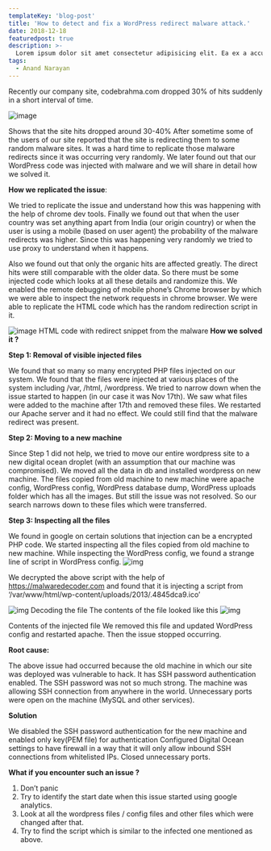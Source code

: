 ```yaml
---
templateKey: 'blog-post'
title: 'How to detect and fix a WordPress redirect malware attack.'
date: 2018-12-18
featuredpost: true
description: >-
  Lorem ipsum dolor sit amet consectetur adipisicing elit. Ea ex a accusamus facilis aperiam sed ad tenetur molestiae cum ipsam, sunt eius rerum numquam commodi ipsa quas sequi optio molestias?
tags:
  - Anand Narayan
---
```


Recently our company site, codebrahma.com dropped 30% of hits suddenly in a short interval of time.

![image](/img/Screen-Shot-2018-12-24-at-11.45.23-AM.png 'img')

Shows that the site hits dropped around 30-40%
After sometime some of the users of our site reported that the site is redirecting them to some random malware sites. It was a hard time to replicate those malware redirects since it was occurring very randomly. We later found out that our WordPress code was injected with malware and we will share in detail how we solved it.

 __How we replicated the issue__:

We tried to replicate the issue and understand how this was happening with the help of chrome dev tools. Finally we found out that when the user country was set anything apart from India (our origin country) or when the user is using a mobile (based on user agent) the probability of the malware redirects was higher. Since this was happening very randomly we tried to use proxy to understand when it happens.

Also we found out that only the organic hits are affected greatly. The direct hits were still comparable with the older data. So there must be some injected code which looks at all these details and randomize this. We enabled the remote debugging of mobile phone’s Chrome browser by which we were able to inspect the network requests in chrome browser. We were able to replicate the HTML code which has the random redirection script in it.

![image](/img/Screen-Shot-2018-12-24-at-12.03.37-PM-2.png 'image') 
HTML code with redirect snippet from the malware
__How we solved it ?__

__Step 1: Removal of visible injected files__

We found that so many so many encrypted PHP files injected on our system. We found that the files were injected at various places of the system including /var, /html, /wordpress. We tried to narrow down when the issue started to happen (in our case it was Nov 17th). We saw what files were added to the machine after 17th and removed these files. We restarted our Apache server and it had no effect. We could still find that the malware redirect was present.

__Step 2: Moving to a new machine__

Since Step 1 did not help, we tried to move our entire wordpress site to a new digital ocean droplet (with an assumption that our machine was compromised). We moved all the data in db and installed wordpress on new machine. The files copied from old machine to new machine were apache config, WordPress config, WordPress database dump, WordPress uploads folder which has all the images. But still the issue was not resolved. So our search narrows down to these files which were transferred.

__Step 3: Inspecting all the files__

We found in google on certain solutions that injection can be a encrypted PHP code. We started inspecting all the files copied from old machine to new machine. While inspecting the WordPress config, we found a strange line of script in WordPress config.
![img](/img/Screen-Shot-2018-12-24-at-1.09.18-PM-1.png 'img')


We decrypted the above script with the help of https://malwaredecoder.com and found that it is injecting a script from ‘/var/www/html/wp-content/uploads/2013/.4845dca9.ico’

![img](/img/Screen-Shot-2018-12-24-at-1.10.19-PM.png )
Decoding the file
The contents of the file looked like this
![img](/img/Screen-Shot-2018-12-24-at-12.59.53-PM-1.png)

Contents of the injected file
We removed this file and updated WordPress config and restarted apache. Then the issue stopped occurring.

__Root cause:__

The above issue had occurred because the old machine in which our site was deployed was vulnerable to hack. It has SSH password authentication enabled. The SSH password was not so much strong.
The machine was allowing SSH connection from anywhere in the world.
Unnecessary ports were open on the machine (MySQL and other services).

__Solution__

We disabled the SSH password authentication for the new machine and enabled only key(PEM file) for authentication
Configured Digital Ocean settings to have firewall in a way that it will only allow inbound SSH connections from whitelisted IPs.
Closed unnecessary ports.

__What if you encounter such an issue ?__

1. Don’t panic
2. Try to identify the start date when this issue started using google analytics.
3. Look at all the wordpress files / config files and other files which were changed after that.
4. Try to find the script which is similar to the infected one mentioned as above.